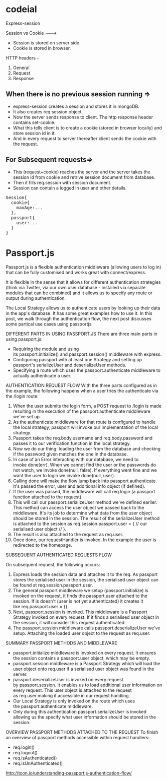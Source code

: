 # codeial

Express-session

Session vs Cookie --->
* Session is stored on server side. 
* Cookie is stored in browser.

HTTP headers -
1. General
2. Request
3. Response

<h2>When there is no previous session running =></h2>

* express-session creates a session and stores it in mongoDB.
* It also creates req.session object.
* Now the server sends response to client. The http response header contains set-cookie.
* What this tells client is to create a cookie (stored in browser locally) and store session id in it.
* And in every request to server thereafter client sends the cookie with the request.

<h2>For Subsequent requests=></h2>

* This (request+cookie) reaches the server and the server takes the session id from cookie and retrive session document from database.
* Then it fills req.session with session document.
* Session can contain a logged in user and other details.
<pre>
Session{ 
  cookie{ 
    maxAge:... 
  },
  passport{ 
    user:... 
  } 
} 
</pre>



<h1>Passport.js</h1>

Passport.js is a flexible authentication middleware (allowing users to log in) that can be fully customised and works great with connect/express.

It is flexible in the sense that it allows for different authentication strategies (think via Twitter, via our own user database - installed via separate modules that can be combined) and it allows us to specify any route or output during authentication.

The Local Strategy allows us to authenticate users by looking up their data in the app's database. It has some great examples how to use it.
In this post, we walk through the authentication flow, the next post discusses some partical use cases using passportjs.

DIFFERENT PARTS IN USING PASSPORT.JS
There are three main parts in using passport.js:

* Requiring the module and using its passport.initialize() and passport.session() middleware with express.
* Configuring passport with at least one Strategy and setting up passport's serializeUser and deserializeUser methods.
* Specifying a route which uses the passport.authenticate middleware to actually authenticate a user.


AUTHENTICATION REQUEST FLOW
With the three parts configured as in the example, the following happens when a user tries the authenticate via the /login route:

1. When the user submits the login form, a POST request to /login is made resulting in the execution of the passport.authenticate middleware we've set up.
2. As the authenticate middleware for that route is configured to handle the local strategy, passport will invoke our implementation of the local strategy.
3. Passport takes the req.body.username and req.body.password and passes it to our verification function in the local strategy.
4. Now we do our thing: loading the user from the database and checking if the password given matches the one in the database.
5. In case of an Error interacting with our database, we need to invoke done(err). When we cannot find the user or the passwords do not watch, we invoke done(null, false). If everything went fine and we want the user to login we invoke done(null, user).
6. Calling done will make the flow jump back into passport.authenticate. It's passed the error, user and additional info object (if defined).
7. If the user was passed, the middleware will call req.login (a passport function attached to the request).
8. This will call our passport.serializeUser method we've defined earlier. This method can access the user object we passed back to the middleware. It's its job to determine what data from the user object should be stored in the session. The result of the serializeUser method is attached to the session as req.session.passport.user = { // our serialised user object // }.
9. The result is also attached to the request as req.user.
10. Once done, our requestHandler is invoked. In the example the user is redirected to the homepage.

SUBSEQUENT AUTHENTICATED REQUESTS FLOW

On subsequent request, the following occurs:

1. Express loads the session data and attaches it to the req. As passport stores the serialised user in the session, the serialised user object can be found at req.session.passport.user.
2. The general passport middleware we setup (passport.initialize) is invoked on the request, it finds the passport.user attached to the session. If is doesn't (user is not yet authenticated) it creates it like req.passport.user = {}.
3. Next, passport.session is invoked. This middleware is a Passport Strategy invoked on every request. If it finds a serialised user object in the session, it will consider this request authenticated.
4. The passport.session middleware calls passport.deserializeUser we've setup. Attaching the loaded user object to the request as req.user.

SUMMARY PASSPORT METHODS AND MIDDLEWARE
* passport.initialize middleware is invoked on every request. It ensures the session contains a passport.user object, which may be empty.
* passport.session middleware is a Passport Strategy which will load the user object onto req.user if a serialised user object was found in the server.
* passport.deserializeUser is invoked on every request by passport.session. It enables us to load additional user information on every request. This user object is attached to the request as req.user making it accessible in our request handling.
* Our Local Strategy is only invoked on the route which uses the passport.authenticate middleware.
* Only during this authentication passport.serializeUser is invoked allowing us the specify what user information should be stored in the session.

OVERVIEW PASSPORT METHODS ATTACHED TO THE REQUEST
To finish an overview of passport methods accessible within request handlers:
* req.login()
* req.logout()
* req.isAuthenticated()
* req.isUnAuthenticated()

http://toon.io/understanding-passportjs-authentication-flow/
